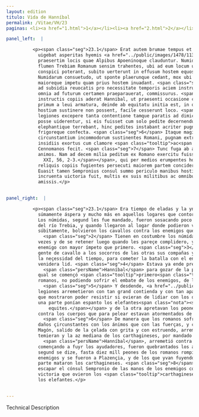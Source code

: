 ```yaml
---
layout: edition
titulo: Vida de Hanníbal
permalink: /Vitae/VH/23
paginas: <li><a href="1.html">1</a></li><li><a href="2.html">2</a></li><li><a href="3.html">3</a></li><li><a href="4.html">4</a></li><li><a href="5.html">5</a></li><li><a href="6.html">6</a></li><li><a href="7.html">7</a></li><li><a href="8.html">8</a></li><li><a href="9.html">9</a></li><li><a href="10.html">10</a></li><li><a href="11.html">11</a></li><li><a href="12.html">12</a></li><li><a href="13.html">13</a></li><li><a href="14.html">14</a></li><li><a href="15.html">15</a></li><li><a href="16.html">16</a></li><li><a href="17.html">17</a></li><li><a href="18.html">18</a></li><li><a href="19.html">19</a></li><li><a href="20.html">20</a></li><li><a href="21.html">21</a></li><li><a href="22.html">22</a></li><li><a href="23.html">23</a></li><li><a href="24.html">24</a></li><li><a href="25.html">25</a></li><li><a href="26.html">26</a></li><li><a href="27.html">27</a></li><li><a href="28.html">28</a></li><li><a href="29.html">29</a></li><li><a href="30.html">30</a></li><li><a href="31.html">31</a></li><li><a href="32.html">32</a></li><li><a href="33.html">33</a></li><li><a href="34.html">34</a></li><li><a href="35.html">35</a></li><li><a href="36.html">36</a></li><li><a href="37.html">37</a></li><li><a href="38.html">38</a></li><li><a href="39.html">39</a></li><li><a href="40.html">40</a></li><li><a href="41.html">41</a></li><li><a href="42.html">42</a></li><li><a href="43.html">43</a></li><li><a href="44.html">44</a></li><li><a href="45.html">45</a></li><li><a href="46.html">46</a></li><li><a href="47.html">47</a></li><li><a href="48.html">48</a></li><li><a href="49.html">49</a></li><li><a href="50.html">50</a></li><li><a href="51.html">51</a></li><li><a href="52.html">52</a></li><li><a href="53.html">53</a></li><li><a href="54.html">54</a></li><li><a href="55.html">55</a></li><li><a href="56.html">56</a></li><li><a href="57.html">57</a></li><li><a href="58.html">58</a></li><li><a href="59.html">59</a></li><li><a href="60.html">60</a></li><li><a href="61.html">61</a></li><li><a href="62.html">62</a></li><li><a href="63.html">63</a></li><li><a href="64.html">64</a></li><li><a href="65.html">65</a></li><li><a href="66.html">66</a></li><li><a href="67.html">67</a></li><li><a href="68.html">68</a></li><li><a href="69.html">69</a></li><li><a href="70.html">70</a></li><li><a href="71.html">71</a></li><li><a href="72.html">72</a></li><li><a href="73.html">73</a></li><li><a href="74.html">74</a></li><li><a href="75.html">75</a></li><li><a href="76.html">76</a></li><li><a href="77.html">77</a></li><li><a href="78.html">78</a></li><li><a href="79.html">79</a></li><li><a href="80.html">80</a></li><li><a href="81.html">81</a></li><li><a href="82.html">82</a></li><li><a href="83.html">83</a></li><li><a href="84.html">84</a></li><li><a href="85.html">85</a></li><li><a href="86.html">86</a></li><li><a href="87.html">87</a></li><li><a href="88.html">88</a></li><li><a href="89.html">89</a></li><li><a href="90.html">90</a></li><li><a href="91.html">91</a></li><li><a href="92.html">92</a></li><li><a href="93.html">93</a></li><li><a href="94.html">94</a></li><li><a href="95.html">95</a></li><li><a href="96.html">96</a></li>

panel_left:  |

          <p><span class="seg">23.1</span> Erat autem brumae tempus et summa
            uigebat asperitas hyemis <a href="../public/images/1478/113r.jpg" target="new"><img class="facs" src="https://alfonsodepalencia.github.io/Vitae/public/images/facs_icon.jpg"/></a>[113r] in iis
            praesertim locis quae Alpibus Apoeninoque clauduntur. Numidae, ut praeceptum erat citra
            flumen Trebiam Romanum sensim trahentes, ubi ad eum locum uenerunt, unde suorum signa
            conspici poterant, subito uerterunt in effusum hostem equos. <span class="seg">2</span> Est enim
            Numidarum consuetudo, ut sponte plaerunque cedant, mox ubi uisum fuerit, sistant, rursus
            maioreque impetu quam prius hostem inuadant. <span class="seg">3</span> Sempronius extemplo equitibus
            ad subsidia reuocatis pro necessitate temporis aciem instruit, pugnam cum hoste, qui
            omnia ad futurum certamen praeparauerat, commissurus. <span class="seg">4</span> Iam enim cum
            instructis copiis aderat Hannibal, ut praesenti occasione certandi uteretur. Pugna
            primum a leui armatura, deinde ab equitatu initia est, in qua Romani equites cum impetum
            hostium sustinere non possent, facile cesserunt loco. <span class="seg">5</span> Praelium deinde
            legiones excepere tanta contentione tamque paratis ad dimicandum animis, ut resistere
            posse uiderentur, si eis fuisset cum solo pedite decernendum. Sed hinc equites
            elephantique terrebant, hinc pedites instabant acriter pugnantes aduersus corpora fame
            frigoreque confecta. <span class="seg">6</span> Itaque magis animis quam uiribus hanc molem
            circunstantium incommodorum sustinentes Romani, pugnam extraxere, quousque Mago ex
            insidiis exortus cum clamore <span class="tooltip">ac<span class="tooltiptext">et <span class="siglas">F W</span> </span></span> tumultu incautos inuasit, et media Poenorum acies iussu Hannibalis impetum in
            Cennomanos fecit. <span class="seg">7</span> Tunc fuga ab auxiliaribus caepta Romanorum fraegit
            animos. Nam ad decem milia peditum ex Romano exercitu fuisse dicuntur<span class="nota"><sup>22</sup><span class="texto_nota">Livio
              XXI, 56, 2-3.</span></span>, qui per medios erumpentes hostes se Placentiam contulere. Ex
            reliquis copiis fugientes persecuti maiorem partem conciderunt poeni. <span class="seg">8</span>
            Euasit tamen Sempronius consul summo periculo manibus hostium euitatis. Nec Poenis
            incruenta uictoria fuit, multis ex suis militibus ac omnibus prope elephantis
            amissis.</p>
        

panel_right:  |

          <p><span class="seg">23.1</span> Era tiempo de eladas y la ynvernada era
            súmamente áspera y mucho más en aquellos logares que contornan los Alpes y el Apenino.
            Los númidas, segund les fue mandado, fueron sosacando poco a poco los romanos aquende
            del río Trebia, y quando llegaron al logar donde podieron veer las señas de los suyos
            súbitamente, bolvieron los cavallos contra los enemigos que venían esparzidos.
              <span class="seg">2</span> Tienen en costumbre los númidas de se retraher de su voluntad muchas
            vezes y de se retener luego quando les pareçe complidero, y arremeten de nuevo al
            enemigo con mayor ímpeto que primero. <span class="seg">3</span> Sempronio prestamente fizo tornar su
            gente de cavallo a los socorros de las otras sus compañas y puso en orden la az, segund
            la neçessidad del tiempo, para cometer la batalla con el enemigo ya antes aparejado a la
            venidera lid. <span class="seg">4</span> Estava ya ende presente con sus compañas ordenadas
              <span class="persName">Hanníbal</span> para gozar de la presente occasión de la contienda, la
            qual se començó <span class="tooltip">primero<span class="tooltiptext">prmero  </span></span> entre los de ligera armadura y después entre los de cavallo, pero los cavalleros
            romanos, no podiendo sofrir el embate de los enemigos, de ligero se retraxeron.
              <span class="seg">5</span> Y desdende, <a href="../public/images/1491/169v.png" target="new"><img class="facs" src="https://alfonsodepalencia.github.io/Vitae/public/images/facs_icon.jpg"/></a>[169v,b] las
            legiones arremetieron con tan grand contienda y con tan aparejados ánimos para pelear,
            que mostraron poder resistir si ovieran de lidiar con los otros peones sólos. Mas de la
            una parte ponían espanto los elefantes<span class="nota"><sup>9</sup><span class="texto_nota">P. omite el sujeto lat.
                equites.</span></span> y de la otra apretavan los peones agramente
            contra los cuerpos que para pelear estavan atormentados de fambre y de frío.
              <span class="seg">6</span> De manera que los romanos sofrieron más aquesta difficultad y peso de los
            daños çircunstantes con los ánimos que con las fuerças, y continuaron la pelea fasta que
            Magón, salido de la çelada con grita y con estruendo, arremetió contra los que d’esto no
            temieran y la az mediana de los carthagineses, por mandado de
              <span class="persName">Hanníbal</span>, arremetió contra los çenomanos. <span class="seg">7</span> Entonçes,
            començando a fuyr los ayudadores, fueron quebrantados los ánimos de los romanos ca,
            segund se dize, fasta diez mill peones de los romanos rompieron por medio de los
            enemigos y se fueron a Plazençia, y de los que yvan fuyendo de las otras compañas, grand
            parte mataron los carthagineses. <span class="seg">8</span> Con todo, pudo
            escapar el cónsul Sempronio de las manos de los enemigos con soberano peligro, y la
            victoria que ovieron los <span class="tooltip">carthagineses<span class="tooltiptext">Carthagines  </span></span> no fue sin sangre, porque perdieron muchos de los suyos y quasi todos
            los elefantes.</p>
        

---
```


Technical Description 